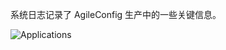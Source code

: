 系统日志记录了 AgileConfig 生产中的一些关键信息。

![Applications](/articles/projects/agileconfig/assets/system-logs.png)